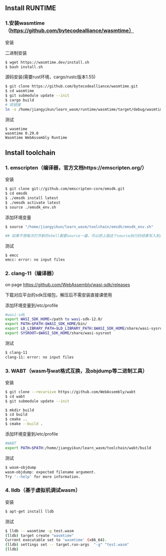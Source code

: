 ## Install RUNTIME

### 1.安装wasmtime（https://github.com/bytecodealliance/wasmtime）

安装

二进制安装
```bash
$ wget https://wasmtime.dev/install.sh
$ bash install.sh
```
源码安装(需要rust环境，cargo/rustc版本1.55)
```bash
$ git clone https://github.com/bytecodealliance/wasmtime.git
$ cd wasmtime
$ git submodule update --init
$ cargo build
# 软链接
ln -s /home/jiangyikun/learn_wasm/runtime/wasmtime/target/debug/wasmtime /usr/bin/wasmtime
```


测试

```
$ wasmtime
wasmtime 0.29.0
Wasmtime WebAssembly Runtime
```



## Install toolchain

### 1. emscripten（编译器，官方文档https://emscripten.org/）

安装

```bash
$ git clone git://github.com/emscripten-core/emsdk.git
$ cd emsdk
$ ./emsdk install latest
$ ./emsdk activate latest
$ source ./emsdk_env.sh
```

添加环境变量

```bash
$ source "/home/jiangyikun/learn_wasm/toolchain/emsdk/emsdk_env.sh"

## 如果不想每次打开新的shell都要source一遍，可以把上面这个source执行的结果写入到/etc/profile
```

测试

```bash
$ emcc
emcc: error: no input files
```

### 2. clang-11（编译器）

on page https://github.com/WebAssembly/wasi-sdk/releases

下载对应平台的sdk压缩包，解压后不需安装直接课使用



添加环境变量到/etc/profile

```bash
#wasi-sdk
export WASI_SDK_HOME=/path to wasi-sdk-12.0/
export PATH=$PATH:$WASI_SDK_HOME/bin/
export LD_LIBRARY_PATH=$LD_LIBRARY_PATH:$WASI_SDK_HOME/share/wasi-sysroot/lib/wasm32-wasi/
export SYSROOT=$WASI_SDK_HOME/share/wasi-sysroot
```

测试

```bash
$ clang-11
clang-11: error: no input files
```



### 3. WABT（wasm与wat格式互换，及objdump等二进制工具）

安装

```bash
$ git clone --recursive https://github.com/WebAssembly/wabt
$ cd wabt
$ git submodule update --init

$ mkdir build
$ cd build
$ cmake ..
$ cmake --build .
```

添加环境变量到/etc/profile

```bash
#WABT
export PATH=$PATH:/home/jiangyikun/learn_wasm/toolchain/wabt/build
```

测试

```bash
$ wasm-objdump
wasm-objdump: expected filename argument.
Try '--help' for more information.
```

### 4. lldb（基于虚拟机调试wasm）

安装

```bash
$ apt-get install lldb
```

测试

```bash
$ lldb -- wasmtime -g test.wasm
(lldb) target create "wasmtime"
Current executable set to 'wasmtime' (x86_64).
(lldb) settings set -- target.run-args  "-g" "test.wasm"
(lldb) 
```


